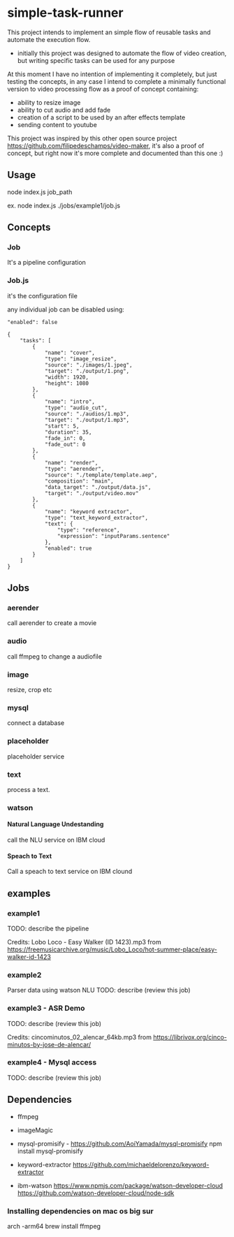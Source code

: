 # simple-task-runner
This project intends to implement an simple flow of reusable tasks and automate the execution flow.

- initially this project was designed to automate the flow of video creation, but writing specific tasks can be used for any purpose

At this moment I have no intention of implementing it completely, but just testing the concepts, in any case I intend to complete a minimally functional version to video processing flow as a proof of concept containing:
- ability to resize image
- ability to cut audio and add fade
- creation of a script to be used by an after effects template
- sending content to youtube

This project was inspired by this other open source project https://github.com/filipedeschamps/video-maker, it's also a proof of concept, but right now it's more complete and documented than this one :)

## Usage

node index.js job_path

ex. node index.js ./jobs/example1/job.js

## Concepts

### Job

It's a pipeline configuration

### Job.js

it's the configuration file

any individual job can be disabled using:
```
"enabled": false
```


```
{
    "tasks": [
        {
            "name": "cover",
            "type": "image_resize",
            "source": "./images/1.jpeg",
            "target": "./output/1.png",
            "width": 1920,
            "height": 1080
        },
        {
            "name": "intro",
            "type": "audio_cut",
            "source": "./audios/1.mp3",
            "target": "./output/1.mp3",
            "start": 5,
            "duration": 35,
            "fade_in": 0,
            "fade_out": 0
        },
        {
            "name": "render",
            "type": "aerender",
            "source": "./template/template.aep",
            "composition": "main",
            "data_target": "./output/data.js",
            "target": "./output/video.mov"
        },
        {
            "name": "keyword extractor",
            "type": "text_keyword_extractor",
            "text": {
                "type": "reference",
                "expression": "inputParams.sentence"
            },
            "enabled": true
        }
    ]
}
```

## Jobs

### aerender
call aerender to create a movie

### audio
call ffmpeg to change a audiofile

### image 
resize, crop etc

### mysql
connect a database

### placeholder
placeholder service

### text 
process a text. 

### watson

#### Natural Language Undestanding
call the NLU service on IBM cloud

#### Speach to Text
Call a speach to text service on IBM clound

## examples

### example1

TODO: describe the pipeline

Credits:
Lobo Loco - Easy Walker (ID 1423).mp3 from https://freemusicarchive.org/music/Lobo_Loco/hot-summer-place/easy-walker-id-1423

### example2

Parser data using watson NLU
TODO: describe (review this job)

### example3 - ASR Demo

TODO: describe (review this job)

Credits: 
cincominutos_02_alencar_64kb.mp3 from https://librivox.org/cinco-minutos-by-jose-de-alencar/

### example4 - Mysql access

TODO: describe (review this job)


## Dependencies

- ffmpeg
- imageMagic
- mysql-promisify - https://github.com/AoiYamada/mysql-promisify
                    npm install mysql-promisify 

- keyword-extractor  https://github.com/michaeldelorenzo/keyword-extractor

- ibm-watson    https://www.npmjs.com/package/watson-developer-cloud  
                https://github.com/watson-developer-cloud/node-sdk


### Installing dependencies on mac os big sur


arch -arm64 brew install ffmpeg